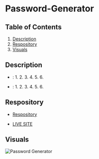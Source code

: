 # Password-Generator


## Table of Contents
1. [Description](#discription)
2. [Respository](#respository)
3. [Visuals](#visuals)


## Description


- :
    1. 
    2. 
    3. 
    4. 
    5. 
    6. 

- :
    1. 
    2. 
    3. 
    4. 
    5. 
    6. 


## Respository 


- [Respository]()

- [LIVE SITE]()


## Visuals

![Password Generator](./image)

